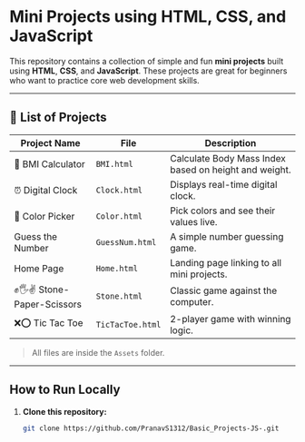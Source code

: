 # Mini Projects using HTML, CSS, and JavaScript

This repository contains a collection of simple and fun **mini projects** built using **HTML**, **CSS**, and **JavaScript**. These projects are great for beginners who want to practice core web development skills.

---

## 📁 List of Projects

| Project Name     | File            | Description |
|------------------|------------------|-------------|
| 🧮 BMI Calculator | `BMI.html`       | Calculate Body Mass Index based on height and weight. |
| ⏰ Digital Clock  | `Clock.html`     | Displays real-time digital clock. |
| 🎨 Color Picker   | `Color.html`     | Pick colors and see their values live. |
| Guess the Number | `GuessNum.html` | A simple number guessing game. |
|  Home Page      | `Home.html`      | Landing page linking to all mini projects. |
| ✊🖐✌️ Stone-Paper-Scissors | `Stone.html` | Classic game against the computer. |
| ❌⭕ Tic Tac Toe   | `TicTacToe.html` | 2-player game with winning logic. |

> All files are inside the `Assets` folder.

---

## How to Run Locally

1. **Clone this repository:**
   ```bash
   git clone https://github.com/PranavS1312/Basic_Projects-JS-.git
